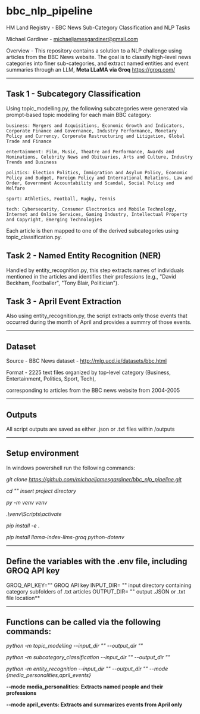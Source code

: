 # bbc_nlp_pipeline

HM Land Registry - BBC News Sub-Category Classification and NLP Tasks

Michael Gardiner - michaeljamesgardiner@gmail.com

Overview - This repository contains a solution to a NLP challenge using articles from the BBC News website. The goal is to classify high-level news categories into finer sub-categories, and extract named entities and event summaries through an LLM, **Meta LLaMA via Groq**  https://groq.com/

---

## Task 1 - Subcategory Classification

  Using topic_modelling.py, the following subcategories were generated via prompt-based topic modeling for each main BBC category:

    business: Mergers and Acquisitions, Economic Growth and Indicators, Corporate Finance and Governance, Industry Performance, Monetary Policy and Currency, Corporate Restructuring and Litigation, Global Trade and Finance
    
    entertainment: Film, Music, Theatre and Performance, Awards and Nominations, Celebrity News and Obituaries, Arts and Culture, Industry Trends and Business
    
    politics: Election Politics, Immigration and Asylum Policy, Economic Policy and Budget, Foreign Policy and International Relations, Law and Order, Government Accountability and Scandal, Social Policy and Welfare
    
    sport: Athletics, Football, Rugby, Tennis
    
    tech: Cybersecurity, Consumer Electronics and Mobile Technology, Internet and Online Services, Gaming Industry, Intellectual Property and Copyright, Emerging Technologies

  Each article is then mapped to one of the derived subcategories using topic_classification.py.


## Task 2 - Named Entity Recognition (NER)

  Handled by entity_recognition.py, this step extracts names of individuals mentioned in the articles and identifies their professions (e.g., "David Beckham, Footballer", "Tony Blair, Politician").


## Task 3 - April Event Extraction

  Also using entity_recognition.py, the script extracts only those events that occurred during the month of April and provides a summry of those events.

---
## Dataset

  Source - BBC News dataset - http://mlg.ucd.ie/datasets/bbc.html
  
  Format - 2225 text files organized by top-level category (Business, Entertainment, Politics, Sport, Tech), 
  
  corresponding to articles from the BBC news website from 2004-2005

---
## Outputs

  All script outputs are saved as either .json or .txt files within /outputs

---
## Setup environment

In windows powershell run the following commands:

*git clone https://github.com/michaeljamesgardiner/bbc_nlp_pipeline.git*

*cd "" insert project directory*

*py -m venv venv*

*.\venv\Scripts\activate*

*pip install -e .*

*pip install llama-index-llms-groq python-dotenv*

---
## Define the variables with the .env file, including GROQ API key
GROQ_API_KEY="" GROQ API key
INPUT_DIR= "" input directory containing category subfolders of .txt articles
OUTPUT_DIR= "" output .JSON or .txt file location**

---
## Functions can be called via the following commands:

*python -m topic_modelling --input_dir "" --output_dir ""*

*python -m subcategory_classification --input_dir "" --output_dir ""*

*python -m entity_recognition --input_dir "" --output_dir "" --mode {media_personalities,april_events}*

  **--mode media_personalities: Extracts named people and their professions**

  **--mode april_events: Extracts and summarizes events from April only**
